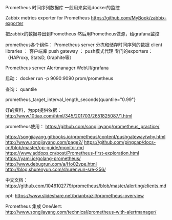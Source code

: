Prometheus  时间序列数据库 一般用来实现docker的监控

Zabbix metrics exporter for Prometheus
https://github.com/MyBook/zabbix-exporter

把zabbix的数据导出到Prometheus  然后用Prometheus做源，给grafana监控 



prometheus各个组件：
Prometheus server 分拣和储存时间序列的数据
client libraries ： 客户端库
push gateway  ： push模式代理
专门的exporters： （HAProxy, StatsD, Graphite等）


Prometheus server
Alertmanager
WebUI/grafana



启动：
docker run -p 9090:9090 prom/prometheus


查询：
quantile 


prometheus_target_interval_length_seconds{quantile="0.99"}

好的资料，为ppt提供依据：
http://www.10tiao.com/html/345/201703/2651825087/1.html

prometheus使用：
https://github.com/songjiayang/prometheus_practice/

https://songjiayang.gitbooks.io/prometheus/content/pushgateway/why.html
http://www.songjiayang.com/page2/
https://github.com/pingcap/docs-cn/blob/master/op-guide/monitor.md
https://www.addops.cn/post/Prometheus-first-exploration.html
https://yami.io/golang-prometheus/
http://www.debugrun.com/a/Ho02vpe.html
http://blog.shurenyun.com/shurenyun-sre-256/


中文文档：
https://github.com/1046102779/prometheus/blob/master/alerting/clients.md

ppt:
https://www.slideshare.net/brianbrazil/prometheus-overview



Prometheus 集成 OneAlert:
http://www.songjiayang.com/technical/prometheus-with-alertmanager/